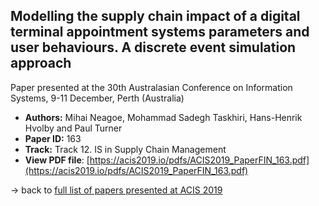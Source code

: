 ## Modelling the supply chain impact of a digital terminal appointment systems parameters and user behaviours. A discrete event simulation approach

Paper presented at the 30th Australasian Conference on Information Systems, 9-11 December, Perth (Australia)
- **Authors:** Mihai Neagoe, Mohammad Sadegh Taskhiri, Hans-Henrik Hvolby and Paul Turner
- **Paper ID:** 163
- **Track:** Track 12. IS in Supply Chain Management
- **View PDF file**: [https://acis2019.io/pdfs/ACIS2019_PaperFIN_163.pdf](https://acis2019.io/pdfs/ACIS2019_PaperFIN_163.pdf)

&rarr; back to [full list of papers presented at ACIS 2019](https://acis2019.io/)